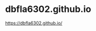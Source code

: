 # dbfla6302.github.io
<a herf="https://dbfla6302.github.io/
" target="_blank">https://dbfla6302.github.io/</a>
